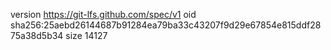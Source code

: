 version https://git-lfs.github.com/spec/v1
oid sha256:25aebd26144687b91284ea79ba33c43207f9d29e67854e815ddf2875a38d5b34
size 14127
